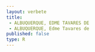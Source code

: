 ```yaml
---
layout: verbete
title:
 - ALBUQUERQUE, EDME TAVARES DE
 - ALBUQUERQUE, Edme Tavares de
published: false
type: R
---
```


